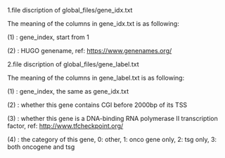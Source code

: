 1.file discription of global_files/gene_idx.txt

The meaning of the columns in gene_idx.txt is as following:

(1) : gene_index, start from 1

(2) : HUGO genename, ref: https://www.genenames.org/

2.file discription of global_files/gene_label.txt

The meaning of the columns in gene_label.txt is as following:

(1) : gene_index, the same as gene_idx.txt

(2) : whether this gene contains CGI before 2000bp of its TSS

(3) : whether this gene is a DNA-binding RNA polymerase II transcription factor, ref: http://www.tfcheckpoint.org/

(4) : the category of this gene, 0: other, 1: onco gene only, 2: tsg only, 3: both oncogene and tsg

